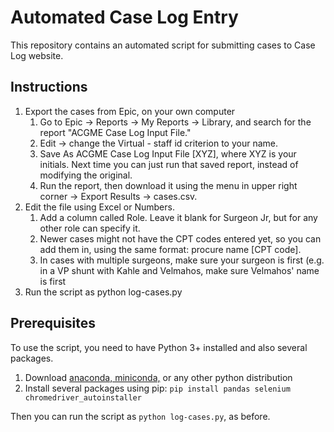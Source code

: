 # Automated Case Log Entry

This repository contains an automated script for submitting cases to Case Log website.

## Instructions
1. Export the cases from Epic, on your own computer
	1. Go to Epic -> Reports -> My Reports -> Library, and search for the report "ACGME Case Log Input File." 
	2. Edit -> change the Virtual - staff id criterion to your name.
	3. Save As ACGME Case Log Input File [XYZ], where XYZ is your initials. Next time you can just run that saved report, instead of modifying the original.
	4. Run the report, then download it using the menu in upper right corner -> Export Results -> cases.csv.
2. Edit the file using Excel or Numbers. 
	1. Add a column called Role. Leave it blank for Surgeon Jr, but for any other role can specify it. 
	2. Newer cases might not have the CPT codes entered yet, so you can add them in, using the same format: procure name [CPT code]. 
	3. In cases with multiple surgeons, make sure your surgeon is first (e.g. in a VP shunt with Kahle and Velmahos, make sure Velmahos' name is first
3. Run the script as python log-cases.py

## Prerequisites

To use the script, you need to have Python 3+ installed and also several packages. 
1. Download [anaconda, miniconda,](https://www.anaconda.com/download/) or any other python distribution
2. Install several packages using pip: `pip install pandas selenium chromedriver_autoinstaller`

Then you can run the script as `python log-cases.py`, as before. 
